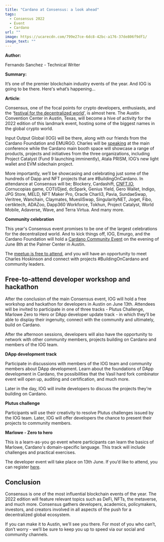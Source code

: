 ```yaml
---
title: "Cardano at Consensus: a look ahead"
tags:
  - Consensus 2022
  - Event
  - Cardano
url: ""
image: https://ucarecdn.com/799e27ce-6dc8-42bc-a176-37de806f9df1/
image_text: ""
---
```


**Author:**

Fernando Sanchez - Technical Writer

**Summary:**

It’s one of the premier blockchain industry events of the year. And IOG is going to be there. Here's what’s happening…

**Article**:

Consensus, one of the focal points for crypto developers, enthusiasts, and the ‘[festival for the decentralized world](https://www.coindesk.com/consensus2022/)’, is almost here. The Austin Convention Center in Austin, Texas, will become a hive of activity for the 2022 edition of this landmark event, hosting some of the biggest names in the global crypto world.

Input Output Global (IOG) will be there, along with our friends from the Cardano Foundation and EMURGO. Charles will be [speaking](https://events.coindesk.com/consensus2022/agenda/session/915238) at the main conference while the Cardano main booth space will showcase a range of products, projects and initiatives from the three organizations, including Project Catalyst (Fund 9 launching imminently), Atala PRISM, IOG’s new light wallet and EVM sidechain project. 

More importantly, we’ll be showcasing and celebrating just some of the hundreds of Dapp and NFT projects that are #BuildingOnCardano. In attendance at Consensus will be; Blockery, Cardashift, [CNFT.IO](CNFT.IO), Cornucopias game, COTI/Djed, dcSpark, Genius Yield, Gero Wallet, Indigo, JPG Store, MELD, NFT Maker Pro, Oracle Charli3, Pavia, SundaeSwap, Veritree, Wanchain, Claymates, MuesliSwap, SingularityNET, Joget, Fibo, certiktech, ADAZoo, Dapp360 Workforce, Tokhun, Project Catalyst, World Mobile, Adaverse, Wave, and Terra Virtua. And many more.

**Community celebration**

This year's Consensus event promises to be one of the largest celebrations for the decentralized world. And to kick things off, IOG, Emurgo, and the Cardano Foundation will hold a [Cardano Community Event](https://iohk.link/cardano-community-event) on the evening of June 8th at the Palmer Center in Austin.

The [meetup is free to attend](https://twitter.com/InputOutputHK/status/1529175571594452995?s=20&t=ej6XHH_j1TbuDa-JLYQx4g), and you will have an opportunity to meet Charles Hoskinson and connect with projects #BuildingOnCardano and community leaders.

## Free-to-attend developer workshop and hackathon

After the conclusion of the main Consensus event, IOG will hold a free workshop and hackathon for developers in Austin on June 13th. Attendees will be invited to participate in one of three tracks - Plutus Challenge, Marlowe Zero to Hero or DApp developer update track - in which they’ll be able to display their ingenuity, connect with the community and ultimately, build on Cardano. 

After the afternoon sessions, developers will also have the opportunity to network with other community members, projects building on Cardano and members of the IOG team. 

**DApp development track**

Participate in discussions with members of the IOG team and community members about DApp development. Learn about the foundations of DApp development in Cardano, the possibilities that the Vasil hard fork combinator event will open up, auditing and certification, and much more.

Later in the day, IOG will invite developers to discuss the projects they're building on Cardano.

**Plutus challenge**

Participants will use their creativity to resolve Plutus challenges issued by the IOG team. Later, IOG will offer developers the chance to present their projects to community members.

**Marlowe - Zero to hero**

This is a learn-as-you go event where participants can learn the basics of Marlowe, Cardano's domain-specific language. This track will include challenges and practical exercises.

The developer event will take place on 13th June. If you’d like to attend, you can register [here](https://iogmeetups2022.co.uk/).

## Conclusion

Consensus is one of the most influential blockchain events of the year. The 2022 edition will feature relevant topics such as DeFi, NFTs, the metaverse, and much more. Consensus gathers developers, academics, policymakers, investors, and creators involved in all aspects of the push for a decentralized global ecosystem.

If you can make it to Austin, we’ll see you there. For most of you who can’t, don’t worry - we’ll be sure to keep you up to speed via our social and community channels.
